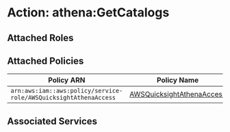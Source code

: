 # Action: athena:GetCatalogs

## Attached Roles

## Attached Policies

| Policy ARN | Policy Name |
|------------|-------------|
| `arn:aws:iam::aws:policy/service-role/AWSQuicksightAthenaAccess` | [AWSQuicksightAthenaAccess](../policies.md#awsquicksightathenaaccess) |

## Associated Services

